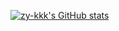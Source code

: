 [![zy-kkk's GitHub stats](https://github-readme-stats.vercel.app/api?username=zy-kkk&count_private=true)](https://github.com/anuraghazra/github-readme-stats)
